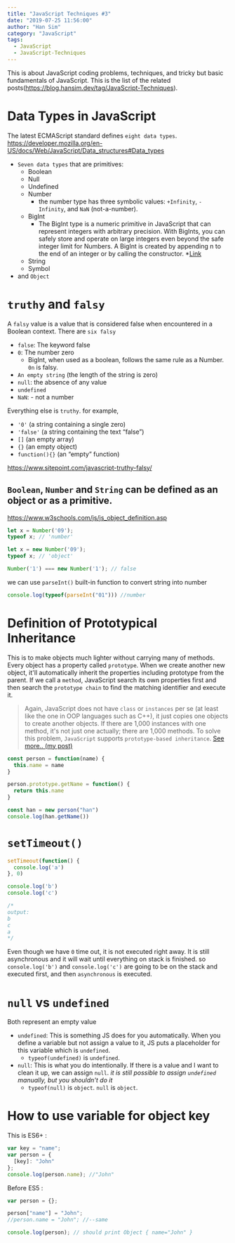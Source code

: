 ```yaml
---
title: "JavaScript Techniques #3"
date: "2019-07-25 11:56:00"
author: "Han Sim"
category: "JavaScript"
tags:
  - JavaScript
  - JavaScript-Techniques
---
```


This is about JavaScript coding problems, techniques, and tricky but basic fundamentals of JavaScript. This is the list of the related posts(https://blog.hansim.dev/tag/JavaScript-Techniques).

# Data Types in JavaScript

The latest ECMAScript standard defines `eight data types`. https://developer.mozilla.org/en-US/docs/Web/JavaScript/Data_structures#Data_types

- `Seven data types` that are primitives:
  - Boolean
  - Null
  - Undefined
  - Number
    - the number type has three symbolic values: `+Infinity`, `-Infinity`, and `NaN` (not-a-number).
  - BigInt
    - The BigInt type is a numeric primitive in JavaScript that can represent integers with arbitrary precision. With BigInts, you can safely store and operate on large integers even beyond the safe integer limit for Numbers. A BigInt is created by appending n to the end of an integer or by calling the constructor. \*[Link](https://developer.mozilla.org/en-US/docs/Web/JavaScript/Data_structures#BigInt_type)
  - String
  - Symbol
- and `Object`

# `truthy` and `falsy`

A `falsy` value is a value that is considered false when encountered in a Boolean context. There are `six falsy`

- `false`: The keyword false
- `0`: The number zero
  - BigInt, when used as a boolean, follows the same rule as a Number. `0n` is falsy.
- `An empty string` (the length of the string is zero)
- `null`: the absence of any value
- `undefined`
- `NaN`: - not a number

Everything else is `truthy`. for example,

- `'0'` (a string containing a single zero)
- `'false'` (a string containing the text “false”)
- `[]` (an empty array)
- `{}` (an empty object)
- `function(){}` (an “empty” function)

https://www.sitepoint.com/javascript-truthy-falsy/

## `Boolean`, `Number` and `String` can be defined as an object or as a primitive.

https://www.w3schools.com/js/js_object_definition.asp

```JavaScript
let x = Number('09');
typeof x; // 'number'

let x = new Number('09');
typeof x; // 'object'

Number('1') === new Number('1'); // false
```

we can use `parseInt()` built-in function to convert string into number

```JavaScript
console.log(typeof(parseInt("01"))) //number
```

# Definition of Prototypical Inheritance

This is to make objects much lighter without carrying many of methods. Every object has a property called `prototype`. When we create another new object, it'll automatically inherit the properties including prototype from the parent. If we call a `method`, JavaScript search its own properties first and then search the `prototype chain` to find the matching identifier and execute it.

> Again, JavaScript does not have `class` or `instances` per se (at least like the one in OOP languages such as C++), it just copies one objects to create another objects. If there are 1,000 instances with one method, it's not just one actually; there are 1,000 methods. To solve this problem, `JavaScript` supports `prototype-based inheritance`. [See more.. (my post)](https://blog.hansim.dev/javascript-and-prototype-based-inheritance)

```JavaScript
const person = function(name) {
  this.name = name
}

person.prototype.getName = function() {
  return this.name
}

const han = new person("han")
console.log(han.getName())
```

# `setTimeout()`

```JavaScript
setTimeout(function() {
  console.log('a')
}, 0)

console.log('b')
console.log('c')

/*
output:
b
c
a
*/
```

Even though we have `0` time out, it is not executed right away. It is still asynchronous and it will wait until everything on stack is finished. so `console.log('b')` and `console.log('c')` are going to be on the stack and executed first, and then `asynchronous` is executed.

# `null` vs `undefined`

Both represent an empty value

- `undefined`: This is something JS does for you automatically. When you define a variable but not assign a value to it, JS puts a placeholder for this variable which is `undefined`.
  - `typeof(undefined)` is `undefined`.
- `null`: This is what you do intentionally. If there is a value and I want to clean it up, we can assign `null`. _it is still possible to assign `undefined` manually, but you shouldn't do it_
  - `typeof(null)` is `object`. `null` is `object`.

# How to use variable for object key

This is ES6+ :

```JavaScript
var key = "name";
var person = {
  [key]: "John"
};
console.log(person.name); //"John"
```

Before ES5 :

```JavaScript
var person = {};

person["name"] = "John";
//person.name = "John"; //--same

console.log(person); // should print Object { name="John" }
```